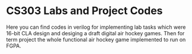 # CS303 Labs and Project Codes

Here you can find codes in verilog for implementing lab tasks which were 16-bit CLA design and desiging a draft digital air hockey games.
Then for term project the whole functional air hockey game implemented to run on FGPA.
